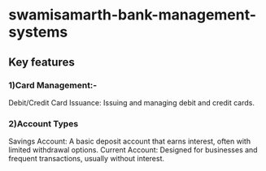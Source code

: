 <h1>swamisamarth-bank-management-systems</h1>
<h2>Key features</h2>
 <h3>1)Card Management:-</h3>
Debit/Credit Card Issuance: Issuing and managing debit and credit cards.
<h3>2)Account Types</h3>
Savings Account: A basic deposit account that earns interest, often with limited withdrawal options.
Current Account: Designed for businesses and frequent transactions, usually without interest.
